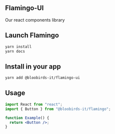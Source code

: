 ## Flamingo-UI

Our react components library

## Launch Flamingo

```bash
yarn install
yarn docs
```

## Install in your app

```bash
yarn add @bloobirds-it/flamingo-ui
```

## Usage

```jsx
import React from "react";
import { Button } from "@bloobirds-it/flamingo";

function Example() {
  return <Button />;
}
```
